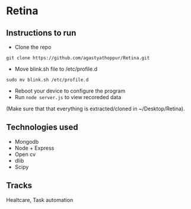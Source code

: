 # Retina

## Instructions to run
* Clone the repo
```
git clone https://github.com/agastyathoppur/Retina.git
```

* Move blink.sh file to /etc/profile.d
```
sudo mv blink.sh /etc/profile.d
```

* Reboot your device to configure the program
* Run ```node server.js``` to view recoreded data

(Make sure that that everything is extracted/cloned in ~/Desktop/Retina).

## Technologies used
* Mongodb
* Node + Express
* Open cv
* dlib
* Scipy

## Tracks
Healtcare, Task automation
